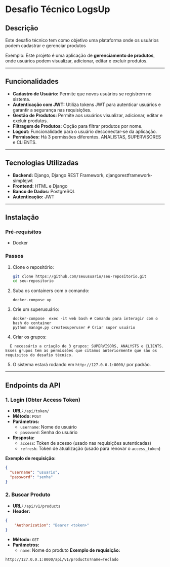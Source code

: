 # Desafio Técnico LogsUp

## Descrição

Este desafio técnico tem como objetivo uma plataforma onde os usuários podem cadastrar e gerenciar produtos

Exemplo:
Este projeto é uma aplicação de **gerenciamento de produtos**, onde usuários podem visualizar, adicionar, editar e excluir produtos. 

---

## Funcionalidades

- **Cadastro de Usuário:** Permite que novos usuários se registrem no sistema.
- **Autenticação com JWT:** Utiliza tokens JWT para autenticar usuários e garantir a segurança nas requisições.
- **Gestão de Produtos:** Permite aos usuários visualizar, adicionar, editar e excluir produtos.
- **Filtragem de Produtos:** Opção para filtrar produtos por nome.
- **Logout:** Funcionalidade para o usuário desconectar-se da aplicação.
- **Permissões:** Há 3 permissões diferentes. ANALISTAS, SUPERVISORES e CLIENTS.

---

## Tecnologias Utilizadas

- **Backend:** Django, Django REST Framework, djangorestframework-simplejwt
- **Frontend:** HTML e Django
- **Banco de Dados:** PostgreSQL 
- **Autenticação:** JWT 

---

## Instalação

### Pré-requisitos
- Docker

### Passos

1. Clone o repositório:

    ```bash
    git clone https://github.com/seuusuario/seu-repositorio.git
    cd seu-repositorio
    ```

2. Suba os containers com o comando:

    ```
    docker-compose up
    ```

3. Crie um superusuário:

    ```
    docker-compose  exec -it web bash # Comando para interagir com o bash do container
    python manage.py createsuperuser # Criar super usuário
    ```

4. Criar os grupos:
```
  É necessário a criação de 3 grupos: SUPERVISORS, ANALYSTS e CLIENTS. Esses grupos tem as permissões que citamos anteriormente que são os requisitos do desafio técnico.
```

5. O sistema estará rodando em `http://127.0.0.1:8000/` por padrão.

---

## Endpoints da API

### 1. **Login (Obter Access Token)**

- **URL:** `/api/token/`
- **Método:** `POST`
- **Parâmetros:**
  - `username`: Nome de usuário
  - `password`: Senha do usuário
- **Resposta:**
  - `access`: Token de acesso (usado nas requisições autenticadas)
  - `refresh`: Token de atualização (usado para renovar o `access_token`)

**Exemplo de requisição:**
```json
{
  "username": "usuario",
  "password": "senha"
}
```

### 2. **Buscar Produto**

- **URL:** `/api/v1/products`
- **Header:** 
```json
{
    "Authorization": "Bearer <token>"
}
```
- **Método:** `GET`
- **Parâmetros:**
  - `name`: Nome do produto
**Exemplo de requisição:**
```query
http://127.0.0.1:8000/api/v1/products?name=Teclado

```
